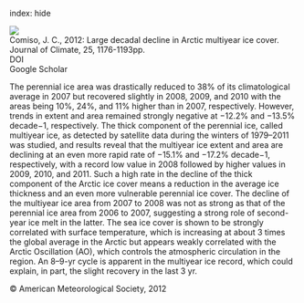 index: hide

<div class="Citation">
    <div class="Citation-thumb CitationThumb-linked"  data-href="https://doi.org/10.1175/jcli-d-11-00113.1">
      <img src="https://static.claimspace.cloud/climate-study-static/refs/thumbs/10/Comiso_2012-thumb.png" />
    </div>

  <div class="Citation-body">
    <div class="Citation-text">Comiso, J. C., 2012: Large decadal decline in Arctic multiyear ice cover. <span class="Article-journal">Journal of Climate, </span><span class="Article-volume">25, </span>1176-1193pp.</div>
    <div class="Citation-links">
      <div class="CitationLink" data-href="https://doi.org/10.1175/jcli-d-11-00113.1">
        <div class="CitationLink-icon CitationLink-Doi"></div>
        <div class="CitationLink-text">DOI</div>
      </div>
      <div class="CitationLink" data-href="https://scholar.google.com/scholar?q=10.1175/jcli-d-11-00113.1">
        <div class="CitationLink-icon CitationLink-Scholar"></div>
        <div class="CitationLink-text">Google Scholar</div>
      </div>
    </div>
  </div>
</div>

The perennial ice area was drastically reduced to 38% of its climatological average in 2007 but recovered slightly in 2008, 2009, and 2010 with the areas being 10%, 24%, and 11% higher than in 2007, respectively. However, trends in extent and area remained strongly negative at −12.2% and −13.5% decade−1, respectively. The thick component of the perennial ice, called multiyear ice, as detected by satellite data during the winters of 1979–2011 was studied, and results reveal that the multiyear ice extent and area are declining at an even more rapid rate of −15.1% and −17.2% decade−1, respectively, with a record low value in 2008 followed by higher values in 2009, 2010, and 2011. Such a high rate in the decline of the thick component of the Arctic ice cover means a reduction in the average ice thickness and an even more vulnerable perennial ice cover. The decline of the multiyear ice area from 2007 to 2008 was not as strong as that of the perennial ice area from 2006 to 2007, suggesting a strong role of second-year ice melt in the latter. The sea ice cover is shown to be strongly correlated with surface temperature, which is increasing at about 3 times the global average in the Arctic but appears weakly correlated with the Arctic Oscillation (AO), which controls the atmospheric circulation in the region. An 8–9-yr cycle is apparent in the multiyear ice record, which could explain, in part, the slight recovery in the last 3 yr.

<div class="Citation-copy">
&copy; American Meteorological Society, 2012
</div>